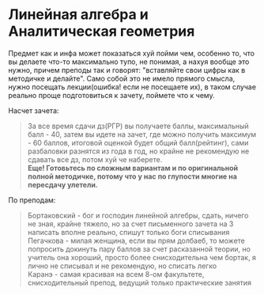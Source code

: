 # Линейная алгебра и Аналитическая геометрия
Предмет как и инфа может показаться хуй пойми чем, особенно то, что вы делаете что-то максимально тупо, не понимая, а нахуя вообще это нужно, причем преподы так и говорят: "вставляйте свои цифры как в методичке и делайте". Само собой это не имело прямого смысла, нужно посещать лекции(ошибка! если не посещаете их), в таком случае реально проще подготовиться к зачету, поймете что к чему. 

Насчет зачета:
>За все время сдачи дз(РГР) вы получаете баллы, максимальный балл - 40, затем вы идете на зачет, где можно получить максимум - 60 баллов, итоговой оценкой будет общий балл(рейтинг), сами разбаловки разнятся из года в год, но крайне не рекомендую не сдавать все дз, потом хуй че наберете. \
>**Еще! Готовьтесь по сложным вариантам и по оригинальной полной методичке, потому что у нас по глупости многие на пересдачу улетели.**

По преподам:
>Бортаковский - бог и господин линейной алгебры, сдать, ничего не зная, крайне тяжело, но за счет письменного зачета на 3 написать вполне реально, спишут только боги списывания \
>Пегачкова - милая женщина, если вы прям долбаеб, то можете попросить докинуть пару баллов за счет расказанной теории, но учитель она хороший, просто более снисходительна чем бортак, я лично не списывал и не рекомендую, но списать легко \
Каранэ - самая красивая на всем 8-ом факультете, снисходительный препод, ведущий только практические занятия
